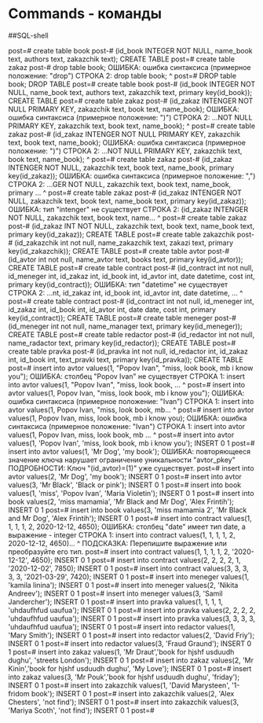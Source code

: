 # Commands - команды

##SQL-shell

post=# create table book
post-# (id_book INTEGER NOT NULL, name_book text, authors text, zakazchik text);
CREATE TABLE
post=# create table zakaz
post-# drop table book;
ОШИБКА:  ошибка синтаксиса (примерное положение: "drop")
СТРОКА 2: drop table book;
          ^
post=# DROP table book;
DROP TABLE
post=# create table book
post-# (id_book INTEGER NOT NULL, name_book text, authors text, zakazchik text, primary key(id_book));
CREATE TABLE
post=# create table zakaz
post-# (id_zakaz INTENGER NOT NULL PRIMARY KEY, zakazchik text, book text, name_book);
ОШИБКА:  ошибка синтаксиса (примерное положение: ")")
СТРОКА 2: ...NOT NULL PRIMARY KEY, zakazchik text, book text, name_book);
                                                                       ^
post=# create table zakaz
post-# (id_zakaz INTENGER NOT NULL PRIMARY KEY, zakazchik text, book text, name_book);
ОШИБКА:  ошибка синтаксиса (примерное положение: ")")
СТРОКА 2: ...NOT NULL PRIMARY KEY, zakazchik text, book text, name_book);
                                                                       ^
post=# create table zakaz
post-# (id_zakaz INTENGER NOT NULL, zakazchik text, book text, name_book, primary key(id_zakaz));
ОШИБКА:  ошибка синтаксиса (примерное положение: ",")
СТРОКА 2: ...GER NOT NULL, zakazchik text, book text, name_book, primary ...
                                                               ^
post=# create table zakaz
post-# (id_zakaz INTENGER NOT NULL, zakazchik text, book text, name_book text, primary key(id_zakaz));
ОШИБКА:  тип "intenger" не существует
СТРОКА 2: (id_zakaz INTENGER NOT NULL, zakazchik text, book text, name...
                    ^
post=# create table zakaz
post-# (id_zakaz INT NOT NULL, zakazchik text, book text, name_book text, primary key(id_zakaz));
CREATE TABLE
post=# create table zakazchik
post-# (id_zakazchik int not null, name_zakazchik text, zakazi text, primary key(id_zakazchik));
CREATE TABLE
post=# create table avtor
post-# (id_avtor int not null, name_avtor text, books text, primary key(id_avtor));
CREATE TABLE
post=# create table contract
post-# (id_contract int not null, id_meneger int, id_zakaz int, id_book int, id_avtor int, date datetime, cost int, primary key(id_contract));
ОШИБКА:  тип "datetime" не существует
СТРОКА 2: ...nt, id_zakaz int, id_book int, id_avtor int, date datetime, ...
                                                               ^
post=# create table contract
post-# (id_contract int not null, id_meneger int, id_zakaz int, id_book int, id_avtor int, date date, cost int, primary key(id_contract));
CREATE TABLE
post=# create table meneger
post-# (id_meneger int not null, name_manager text, primary key(id_meneger));
CREATE TABLE
post=# create table redactor
post-# (id_redactor int not null, name_radactor text, primary key(id_redactor));
CREATE TABLE
post=# create table pravka
post-# (id_pravka int not null, id_redactor int, id_zakaz int, id_book int, text_pravki text, primary key(id_pravka));
CREATE TABLE
post=# insert into avtor values(1, "Popov Ivan", "miss, look book, mb i know you");
ОШИБКА:  столбец "Popov Ivan" не существует
СТРОКА 1: insert into avtor values(1, "Popov Ivan", "miss, look book, ...
                                      ^
post=# insert into avtor values(1, Popov Ivan, "miss, look book, mb i know you");
ОШИБКА:  ошибка синтаксиса (примерное положение: "Ivan")
СТРОКА 1: insert into avtor values(1, Popov Ivan, "miss, look book, mb...
                                            ^
post=# insert into avtor values(1, Popov Ivan, miss, look book, mb i know you);
ОШИБКА:  ошибка синтаксиса (примерное положение: "Ivan")
СТРОКА 1: insert into avtor values(1, Popov Ivan, miss, look book, mb ...
                                            ^
post=# insert into avtor values(1, 'Popov Ivan', 'miss, look book, mb i know you');
INSERT 0 1
post=# insert into avtor values(1, 'Mr Dog', 'my book');
ОШИБКА:  повторяющееся значение ключа нарушает ограничение уникальности "avtor_pkey"
ПОДРОБНОСТИ:  Ключ "(id_avtor)=(1)" уже существует.
post=# insert into avtor values(2, 'Mr Dog', 'my book');
INSERT 0 1
post=# insert into avtor values(3, 'Mr Black', 'Black or pink');
INSERT 0 1
post=# insert into book values(1, 'miss', 'Popov Ivan', 'Maria Violetin');
INSERT 0 1
post=# insert into book values(2, 'miss mamamia', 'Mr Black and Mr Dog', 'Alex Frintih');
INSERT 0 1
post=# insert into book values(3, 'miss mamamia 2', 'Mr Black and Mr Dog', 'Alex Frintih');
INSERT 0 1
post=# insert into contract values(1, 1, 1, 1, 2, 2020-12-12, 4650);
ОШИБКА:  столбец "date" имеет тип date, а выражение - integer
СТРОКА 1: insert into contract values(1, 1, 1, 1, 2, 2020-12-12, 4650)...
                                                     ^
ПОДСКАЗКА:  Перепишите выражение или преобразуйте его тип.
post=# insert into contract values(1, 1, 1, 1, 2, '2020-12-12', 4650);
INSERT 0 1
post=# insert into contract values(2, 2, 2, 2, 1, '2020-12-02', 7850);
INSERT 0 1
post=# insert into contract values(3, 3, 3, 3, 3, '2021-03-29', 7420);
INSERT 0 1
post=# insert into meneger values(1, 'kamila linina');
INSERT 0 1
post=# insert into meneger values(2, 'Nikita Andreev');
INSERT 0 1
post=# insert into meneger values(3, 'Samil Jandercher');
INSERT 0 1
post=# insert into pravka values(1, 1, 1, 1, 'uhdaufhfud uaufua');
INSERT 0 1
post=# insert into pravka values(2, 2, 2, 2, 'uhdaufhfud uaufua');
INSERT 0 1
post=# insert into pravka values(3, 3, 3, 3, 'uhdaufhfud uaufua');
INSERT 0 1
post=# insert into redactor values(1, 'Mary Smith');
INSERT 0 1
post=# insert into redactor values(2, 'David Friy');
INSERT 0 1
post=# insert into redactor values(3, 'Fraud Graund');
INSERT 0 1
post=# insert into zakaz values(1, 'Mr Draut','book for hjshf usduudh dughu', 'streets London');
INSERT 0 1
post=# insert into zakaz values(2, 'Mr Kinin','book for hjshf usduudh dughu', 'My Love');
INSERT 0 1
post=# insert into zakaz values(3, 'Mr Pouk','book for hjshf usduudh dughu', 'friday');
INSERT 0 1
post=# insert into zakazchik values(1, 'David Marysteen', '1-fridom book');
INSERT 0 1
post=# insert into zakazchik values(2, 'Alex Chesters', 'not find');
INSERT 0 1
post=# insert into zakazchik values(3, 'Mariya Scoth', 'not find');
INSERT 0 1
post=#
